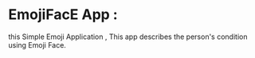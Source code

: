 # EmojiFacE App :
this Simple Emoji Application , This app describes the person's condition using Emoji Face.
 
